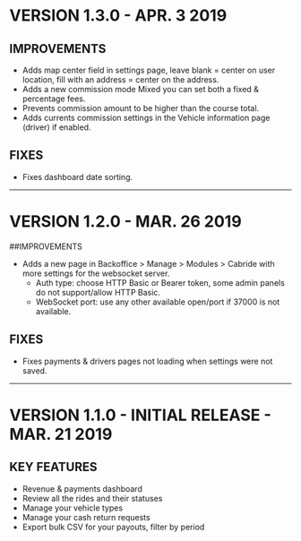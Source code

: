 # VERSION 1.3.0 - APR. 3 2019

## IMPROVEMENTS

- Adds map center field in settings page, leave blank = center on user location, fill with an address = center on the address.
- Adds a new commission mode Mixed you can set both a fixed & percentage fees.
- Prevents commission amount to be higher than the course total.
- Adds currents commission settings in the Vehicle information page (driver) if enabled.


## FIXES

- Fixes dashboard date sorting.

---

# VERSION 1.2.0 - MAR. 26 2019


##IMPROVEMENTS

- Adds a new page in Backoffice > Manage > Modules > Cabride with more settings for the websocket server.
    - Auth type: choose HTTP Basic or Bearer token, some admin panels do not support/allow HTTP Basic.
    - WebSocket port: use any other available open/port if 37000 is not available.



## FIXES

- Fixes payments & drivers pages not loading when settings were not saved.

---

# VERSION 1.1.0 - INITIAL RELEASE - MAR. 21 2019

## KEY FEATURES

- Revenue & payments dashboard
- Review all the rides and their statuses
- Manage your vehicle types
- Manage your cash return requests
- Export bulk CSV for your payouts, filter by period